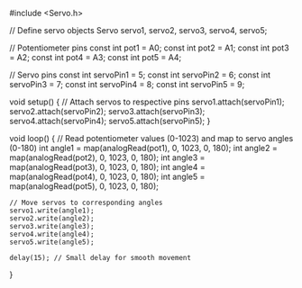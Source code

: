 #include <Servo.h>

// Define servo objects
Servo servo1, servo2, servo3, servo4, servo5;

// Potentiometer pins
const int pot1 = A0;
const int pot2 = A1;
const int pot3 = A2;
const int pot4 = A3;
const int pot5 = A4;

// Servo pins
const int servoPin1 = 5;
const int servoPin2 = 6;
const int servoPin3 = 7;
const int servoPin4 = 8;
const int servoPin5 = 9;

void setup() {
    // Attach servos to respective pins
    servo1.attach(servoPin1);
    servo2.attach(servoPin2);
    servo3.attach(servoPin3);
    servo4.attach(servoPin4);
    servo5.attach(servoPin5);
}

void loop() {
    // Read potentiometer values (0-1023) and map to servo angles (0-180)
    int angle1 = map(analogRead(pot1), 0, 1023, 0, 180);
    int angle2 = map(analogRead(pot2), 0, 1023, 0, 180);
    int angle3 = map(analogRead(pot3), 0, 1023, 0, 180);
    int angle4 = map(analogRead(pot4), 0, 1023, 0, 180);
    int angle5 = map(analogRead(pot5), 0, 1023, 0, 180);

    // Move servos to corresponding angles
    servo1.write(angle1);
    servo2.write(angle2);
    servo3.write(angle3);
    servo4.write(angle4);
    servo5.write(angle5);

    delay(15); // Small delay for smooth movement
}
